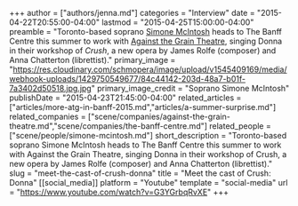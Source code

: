 +++
author = ["authors/jenna.md"]
categories = "Interview"
date = "2015-04-22T20:55:00-04:00"
lastmod = "2015-04-25T15:00:00-04:00"
preamble = "Toronto-based soprano [Simone McIntosh](https://twitter.com/smcintosh91) heads to The Banff Centre this summer to work with [Against the Grain Theatre](http://againstthegraintheatre.com/), singing Donna in their workshop of *Crush*, a new opera by James Rolfe (composer) and Anna Chatterton (librettist)."
primary_image = "https://res.cloudinary.com/schmopera/image/upload/v1545409169/media/webhook-uploads/1429750549677/84c44142-203d-48a7-b01f-7a3402d50518.jpg.jpg"
primary_image_credit = "Soprano Simone McIntosh"
publishDate = "2015-04-23T21:45:00-04:00"
related_articles = ["articles/more-atg-in-banff-2015.md","articles/a-summer-surprise.md"]
related_companies = ["scene/companies/against-the-grain-theatre.md","scene/companies/the-banff-centre.md"]
related_people = ["scene/people/simone-mcintosh.md"]
short_description = "Toronto-based soprano Simone McIntosh heads to The Banff Centre this summer to work with Against the Grain Theatre, singing Donna in their workshop of Crush, a new opera by James Rolfe (composer) and Anna Chatterton (librettist)."
slug = "meet-the-cast-of-crush-donna"
title = "Meet the cast of Crush: Donna"
[[social_media]]
platform = "Youtube"
template = "social-media"
url = "https://www.youtube.com/watch?v=G3YGrbqRvXE"
+++



